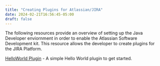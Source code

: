 ```yaml
---
title: "Creating Plugins for Atlassian/JIRA"
date: 2024-02-21T16:56:45-05:00
draft: false
---
```


The following resources provide an overview of setting up the Java Developer enviornment in order to enable the Atlassian Software Development kit. This resource allows the developer to create plugins for the JIRA Platform.

[HelloWorld Plugin](https://developer.atlassian.com/server/framework/atlassian-sdk/create-a-helloworld-plugin-project/ "HelloWorld Plugin") - A simple Hello World plugin to get started.
